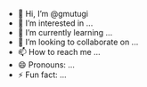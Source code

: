 - 👋 Hi, I’m @gmutugi
- 👀 I’m interested in ...
- 🌱 I’m currently learning ...
- 💞️ I’m looking to collaborate on ...
- 📫 How to reach me ...
- 😄 Pronouns: ...
- ⚡ Fun fact: ...

<!---
gmutugi/gmutugi is a ✨ special ✨ repository because its `README.md` (this file) appears on your GitHub profile.
You can click the Preview link to take a look at your changes.
--->
